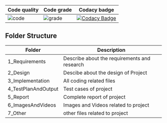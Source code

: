 |Code quality |Code grade |Codacy badge
|--|--|--|
|![code](https://api.codiga.io/project/30214/score/svg)|![grade](https://api.codiga.io/project/30214/status/svg)|[![Codacy Badge](https://app.codacy.com/project/badge/Grade/88cecfab7e5b42b18312ad9e902359f9)](https://www.codacy.com/gh/pksgithb/M2-Embedded_Access-control-with-RFID/dashboard?utm_source=github.com&amp;utm_medium=referral&amp;utm_content=pksgithb/M2-Embedded_Access-control-with-RFID&amp;utm_campaign=Badge_Grade)|


## Folder Structure

| Folder            | Description                                  |
| ----------------- | -------------------------------------------- |
| 1_Requirements    | Describe about the requirements and research |
| 2_Design          | Descibe about the design of Project          |
| 3_Implementation  | All coding related files                     |
| 4_TestPlanAndOutput        | Test cases of project                                  |
| 5_Report        | Complete report of project                   |
| 6_ImagesAndVideos | Images and Videos related to project         |
| 7_Other|other files related to project|

